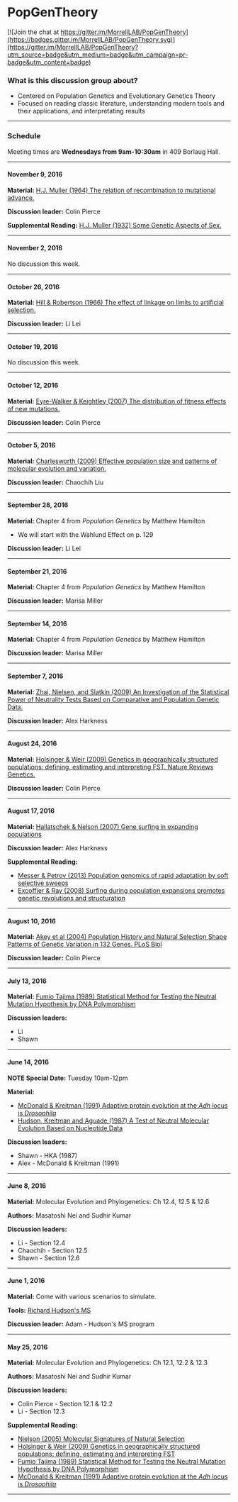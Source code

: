 # PopGenTheory

[![Join the chat at https://gitter.im/MorrellLAB/PopGenTheory](https://badges.gitter.im/MorrellLAB/PopGenTheory.svg)](https://gitter.im/MorrellLAB/PopGenTheory?utm_source=badge&utm_medium=badge&utm_campaign=pr-badge&utm_content=badge)

### What is this discussion group about?
 - Centered on Population Genetics and Evolutionary Genetics Theory
 - Focused on reading classic literature, understanding modern tools and their applications, and interpretating results

---

### Schedule

Meeting times are **Wednesdays from 9am-10:30am** in 409 Borlaug Hall.

---

#### November 9, 2016

**Material:** [H.J. Muller (1964) The relation of recombination to mutational advance.](http://ac.els-cdn.com/0027510764900478/1-s2.0-0027510764900478-main.pdf?_tid=d37a9c06-8b14-11e6-b4a7-00000aab0f6c&acdnat=1475683404_21af3e279e989e02983cd0d4a7c6d4d8)

**Discussion leader:** Colin Pierce

**Supplemental Reading:** [H.J. Muller (1932) Some Genetic Aspects of Sex.](http://www.jstor.org/stable/pdf/2456922.pdf)

---

#### November 2, 2016

No discussion this week.

---

#### October 26, 2016

**Material:** [Hill & Robertson (1966) The effect of linkage on limits to artificial selection.](https://www-cambridge-org.ezp2.lib.umn.edu/core/services/aop-cambridge-core/content/view/5CCFE11C1F8108242ED02AEC8BA5DD50/S0016672300010156a.pdf/the-effect-of-linkage-on-limits-to-artificial-selection.pdf)

**Discussion leader:** Li Lei

---

#### October 19, 2016

No discussion this week.

---

#### October 12, 2016

**Material:** [Eyre-Walker & Keightley (2007) The distribution of fitness effects of new mutations.](http://www.nature.com/nrg/journal/v8/n8/pdf/nrg2146.pdf)

**Discussion leader:** Colin Pierce

---

#### October 5, 2016

**Material:** [Charlesworth (2009) Effective population size and patterns of molecular evolution and variation.](http://www.nature.com/nrg/journal/v10/n3/pdf/nrg2526.pdf)

**Discussion leader:** Chaochih Liu

---

#### September 28, 2016

**Material:** Chapter 4 from *Population Genetics* by Matthew Hamilton
- We will start with the Wahlund Effect on p. 129

**Discussion leader:** Li Lei

---

#### September 21, 2016

**Material:** Chapter 4 from *Population Genetics* by Matthew Hamilton

**Discussion leader:** Marisa Miller

---

#### September 14, 2016

**Material:** Chapter 4 from *Population Genetics* by Matthew Hamilton

**Discussion leader:** Marisa Miller

---

#### September 7, 2016

**Material:** [Zhai, Nielsen, and Slatkin (2009) An Investigation of the Statistical Power of Neutrality Tests Based on Comparative and Population Genetic Data.](http://www.ncbi.nlm.nih.gov/pmc/articles/PMC2727393/pdf/msn231.pdf)

**Discussion leader:** Alex Harkness

---

#### August 24, 2016

**Material:** [Holsinger & Weir (2009) Genetics in geographically structured populations: defining, estimating and interpreting FST. Nature Reviews Genetics.](http://www.nature.com/nrg/journal/v10/n9/pdf/nrg2611.pdf)

**Discussion leader:** Colin Pierce

---

#### August 17, 2016

**Material:** [Hallatschek & Nelson (2007) Gene surfing in expanding populations](http://ac.els-cdn.com/S0040580907000937/1-s2.0-S0040580907000937-main.pdf?_tid=d2211d90-5f30-11e6-9c65-00000aacb361&acdnat=1470857577_1a338e07d3870942e6cc276cc835a76f)

**Discussion leader:** Alex Harkness

**Supplemental Reading:**
- [Messer & Petrov (2013) Population genomics of rapid adaptation by soft selective sweeps](https://petrov.stanford.edu/pdfs/93.pdf)
- [Excoffier & Ray (2008) Surfing during population expansions promotes genetic revolutions and structuration](http://ac.els-cdn.com/S0169534708001675/1-s2.0-S0169534708001675-main.pdf?_tid=c0290174-5f31-11e6-9122-00000aab0f27&acdnat=1470857976_a228ec9b2f85de686c5ad93011ca78b6)

---

#### August 10, 2016

**Material:** [Akey et al (2004) Population History and Natural Selection Shape Patterns of Genetic Variation in 132 Genes. PLoS Biol](http://www.ncbi.nlm.nih.gov/pmc/articles/PMC515367/)

**Discussion leader:** Colin Pierce

---

#### July 13, 2016

**Material:** [Fumio Tajima (1989) Statistical Method for Testing the Neutral Mutation Hypothesis by DNA Polymorphism](https://www.ncbi.nlm.nih.gov/pmc/articles/PMC1203831/pdf/ge1233585.pdf)

**Discussion leaders:**
- Li
- Shawn

---

#### June 14, 2016

**NOTE Special Date:** Tuesday 10am-12pm

**Material:** 
- [McDonald & Kreitman (1991) Adaptive protein evolution at the *Adh* locus is *Drosophila*](http://www.nature.com/nature/journal/v351/n6328/pdf/351652a0.pdf)
- [Hudson, Kreitman and Aguade (1987) A Test of Neutral Molecular Evolution Based on Nucleotide Data](http://www.genetics.org/content/genetics/116/1/153.full.pdf)

**Discussion leaders:**
- Shawn - HKA (1987)
- Alex - McDonald & Kreitman (1991)

---

#### June 8, 2016

**Material:** Molecular Evolution and Phylogenetics: Ch 12.4, 12.5 & 12.6 

**Authors:** Masatoshi Nei and Sudhir Kumar

**Discussion leaders:** 
- Li - Section 12.4
- Chaochih - Section 12.5
- Shawn - Section 12.6

---

#### June 1, 2016

**Material:** Come with various scenarios to simulate.

**Tools:** [Richard Hudson's MS](http://home.uchicago.edu/rhudson1/source/mksamples.html)

**Discussion leader:** Adam - Hudson's MS program

---

#### May 25, 2016

**Material:** Molecular Evolution and Phylogenetics: Ch 12.1, 12.2 & 12.3 

**Authors:** Masatoshi Nei and Sudhir Kumar

**Discussion leaders:** 
- Colin Pierce - Section 12.1 & 12.2
- Li - Section 12.3

**Supplemental Reading:**
- [Nielson (2005) Molecular Signatures of Natural Selection](http://isites.harvard.edu/fs/docs/icb.topic903787.files/Nielsen%202005.pdf)
- [Holsinger & Weir (2009) Genetics in geographically structured populations: defining, estimating and interpreting FST](http://www.nature.com/nrg/journal/v10/n9/pdf/nrg2611.pdf)
- [Fumio Tajima (1989) Statistical Method for Testing the Neutral Mutation Hypothesis by DNA Polymorphism](https://www.ncbi.nlm.nih.gov/pmc/articles/PMC1203831/pdf/ge1233585.pdf)
- [McDonald & Kreitman (1991) Adaptive protein evolution at the *Adh* locus is *Drosophila*](http://www.nature.com/nature/journal/v351/n6328/pdf/351652a0.pdf)

---

